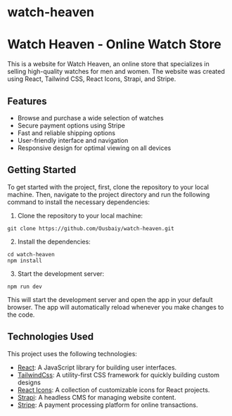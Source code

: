 # watch-heaven
# Watch Heaven - Online Watch Store 
This is a website for Watch Heaven, an online store that specializes in selling high-quality watches for men and women. The website was created using React, Tailwind CSS, React Icons, Strapi, and Stripe.

## Features

- Browse and purchase a wide selection of watches
- Secure payment options using Stripe
- Fast and reliable shipping options
- User-friendly interface and navigation
- Responsive design for optimal viewing on all devices

## Getting Started
To get started with the project, first, clone the repository to your local machine. Then, navigate to the project directory and run the following command to install the necessary dependencies:

1. Clone the repository to your local machine:

```
git clone https://github.com/Ousbaiy/watch-heaven.git
```
2. Install the dependencies:

```
cd watch-heaven
npm install
```
3. Start the development server:

```
npm run dev
```
This will start the development server and open the app in your default browser. The app will automatically reload whenever you make changes to the code.


## Technologies Used

This project uses the following technologies:

- [React](https://react.dev/): A JavaScript library for building user interfaces.
- [TailwindCss](https://tailwindcss.com/): A utility-first CSS framework for quickly building custom designs
- [React Icons](https://react-icons.github.io/react-icons): A collection of customizable icons for React projects.
- [Strapi](https://strapi.io/): A headless CMS for managing website content.
- [Stripe](https://stripe.com/): A payment processing platform for online transactions.
